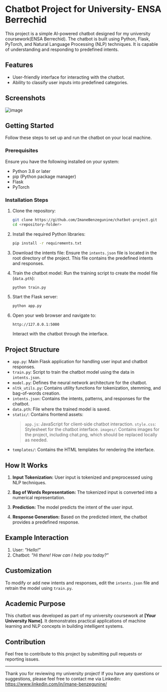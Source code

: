 # Chatbot Project for University- ENSA Berrechid

This project is a simple AI-powered chatbot designed for my university coursework(ENSA Berrechid). The chatbot is built using Python, Flask, PyTorch, and Natural Language Processing (NLP) techniques. It is capable of understanding and responding to predefined intents.

## Features

- User-friendly interface for interacting with the chatbot.
- Ability to classify user inputs into predefined categories.

## Screenshots

![image](https://github.com/user-attachments/assets/be68e16f-04b3-46bd-b96f-b83a578f72fe)


## Getting Started

Follow these steps to set up and run the chatbot on your local machine.

### Prerequisites

Ensure you have the following installed on your system:

- Python 3.8 or later
- pip (Python package manager)
- Flask
- PyTorch

### Installation Steps

1. Clone the repository:
   ```bash
   git clone https://github.com/ImaneBenzegunine/chatbot-project.git
   cd <repository-folder>
   ```

2. Install the required Python libraries:
   ```bash
   pip install -r requirements.txt
   ```

3. Download the intents file:
   Ensure the `intents.json` file is located in the root directory of the project. This file contains the predefined intents and responses.

4. Train the chatbot model:
   Run the training script to create the model file (`data.pth`):
   ```bash
   python train.py
   ```

5. Start the Flask server:
   ```bash
   python app.py
   ```

6. Open your web browser and navigate to:
   ```
   http://127.0.0.1:5000
   ```

   Interact with the chatbot through the interface.

## Project Structure

- `app.py`: Main Flask application for handling user input and chatbot responses.
- `train.py`: Script to train the chatbot model using the data in `intents.json`.
- `model.py`: Defines the neural network architecture for the chatbot.
- `nltk_utils.py`: Contains utility functions for tokenization, stemming, and bag-of-words creation.
- `intents.json`: Contains the intents, patterns, and responses for the chatbot.
- `data.pth`: File where the trained model is saved.
- `static/`: Contains frontend assets:
  > `app.js`: JavaScript for client-side chatbot interaction.
  > `style.css`: Stylesheet for the chatbot interface.
  > `images/`: Contains images for the project, including chat.png, which should be replaced locally as needed.
- `templates/`: Contains the HTML templates for rendering the interface.

## How It Works

1. **Input Tokenization:**
   User input is tokenized and preprocessed using NLP techniques.

2. **Bag of Words Representation:**
   The tokenized input is converted into a numerical representation.

3. **Prediction:**
   The model predicts the intent of the user input.

4. **Response Generation:**
   Based on the predicted intent, the chatbot provides a predefined response.

## Example Interaction

1. User: *"Hello!"*
2. Chatbot: *"Hi there! How can I help you today?"*

## Customization

To modify or add new intents and responses, edit the `intents.json` file and retrain the model using `train.py`.

## Academic Purpose

This chatbot was developed as part of my university coursework at **[Your University Name]**. It demonstrates practical applications of machine learning and NLP concepts in building intelligent systems.

## Contribution

Feel free to contribute to this project by submitting pull requests or reporting issues.


---

Thank you for reviewing my university project! If you have any questions or suggestions, please feel free to contact me via Linkedin: https://www.linkedin.com/in/imane-benzegunine/

